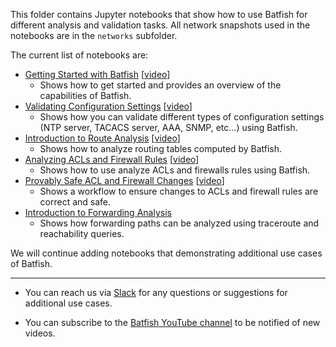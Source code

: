 This folder contains Jupyter notebooks that show how to use Batfish for different analysis and validation tasks. All network snapshots used in the notebooks are in the `networks` subfolder.

The current list of notebooks are:
- [Getting Started with Batfish](Getting%20started%20with%20Batfish.ipynb) [[video](https://www.youtube.com/watch?v=Ca7kPAtfFqo)]
  - Shows how to get started and provides an overview of the capabilities of Batfish.
- [Validating Configuration Settings](Validating%20Configuration%20Settings.ipynb) [[video](https://www.youtube.com/watch?v=qOXRaVs1Uz4)]
   - Shows how you can validate different types of configuration settings (NTP server, TACACS server, AAA, SNMP, etc...) using Batfish. 
- [Introduction to Route Analysis](Introduction%20to%20Route%20Analysis.ipynb) [[video](https://www.youtube.com/watch?v=AutkFa0xUxg)]
   - Shows how to analyze routing tables computed by Batfish.
- [Analyzing ACLs and Firewall Rules](Analyzing%20ACLs%20and%20Firewall%20Rules.ipynb) [[video](https://youtu.be/KixQYEDh33s)]
   - Shows how to use analyze ACLs and firewalls rules using Batfish. 
- [Provably Safe ACL and Firewall Changes](Provably%20Safe%20ACL%20and%20Firewall%20Changes.ipynb) [[video](https://www.youtube.com/watch?v=MJYLVL9UOWk)]
   - Shows a workflow to ensure changes to ACLs and firewall rules are correct and safe.
- [Introduction to Forwarding Analysis](Introduction%20to%20Forwarding%20Analysis.ipynb)
   - Shows how forwarding paths can be analyzed using traceroute and reachability queries.
   
We will continue adding notebooks that demonstrating additional use cases of Batfish. 

------

 - You can reach us via [Slack](https://join.slack.com/t/batfish-org/shared_invite/enQtMzA0Nzg2OTAzNzQ1LTUxOTJlY2YyNTVlNGQ3MTJkOTIwZTU2YjY3YzRjZWFiYzE4ODE5ODZiNjA4NGI5NTJhZmU2ZTllOTMwZDhjMzA) for any questions or suggestions for additional use cases. 

 - You can subscribe to the [Batfish YouTube channel](https://www.youtube.com/channel/UCA-OUW_3IOt9U_s60KvmJYA) to be notified of new videos.

